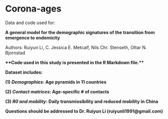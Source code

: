 # Corona-ages
Data and code used for:

**A general model for the demographic signatures of the transition from emergence to endemicity**

Authors: Ruiyun Li, C. Jessica E. Metcalf, Nils Chr. Stenseth, Ottar N. Bjornstad

<b />
**Code used in this study is presented in the R Markdown file.**

**Dataset includes:**

(1) *Demographies*: Age pyramids in 11 countries

(2) *Contact matrices*: Age-specific # of contacts

(3) *R0 and mobility*: Daily transmissibility and reduced mobility in China

<b />
Questions should be addressed to Dr. Ruiyun Li (ruiyunli1991@gmail.com)
